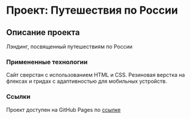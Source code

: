 # Проект: Путешествия по России

## Описание проекта
Лэндинг, посвященный путешествиям по России

### Примененные технологии

Сайт сверстан с использованием HTML и CSS. Резиновая верстка на флексах и гридах с адаптивностью для мобильных устройств.

### Ссылки

Проект доступен на GitHub Pages по [ссылке](https://sobolefff.github.io/russian-travel/ "Проект: Путешествия по России")